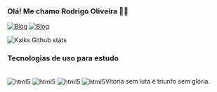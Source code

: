 ### Olá! Me chamo Rodrigo Oliveira ✌🏻


[![Blog](https://img.shields.io/badge/LinkedIn-0077B5?style=for-the-badge&logo=linkedin&logoColor=white)](www.linkedin.com/in/rodrigo-oliveira-740bb2201/)
[![Blog](https://img.shields.io/badge/Instagram-E4405F?style=for-the-badge&logo=instagram&logoColor=white)](https://www.instagram.com/kaiksobreira07/)

![Kaiks Github stats](https://github-readme-stats.vercel.app/api?username=KaikS1&theme=radical)

### Tecnologias de uso para estudo

<div style="display: inline_block"><br/>
  <img align="center" alt="html5" src=https://img.shields.io/badge/HTML5-E34F26?style=for-the-badge&logo=html5&logoColor=white /> 
<img align="center" alt="html5" src=https://img.shields.io/badge/Python-14354C?style=for-the-badge&logo=python&logoColor=white /> 
<img align="center" alt="html5" src=https://img.shields.io/badge/Microsoft_Excel-217346?style=for-the-badge&logo=microsoft-excel&logoColor=white /> <img align="center" alt="html5"

Vitória sem luta é triunfo sem glória.

